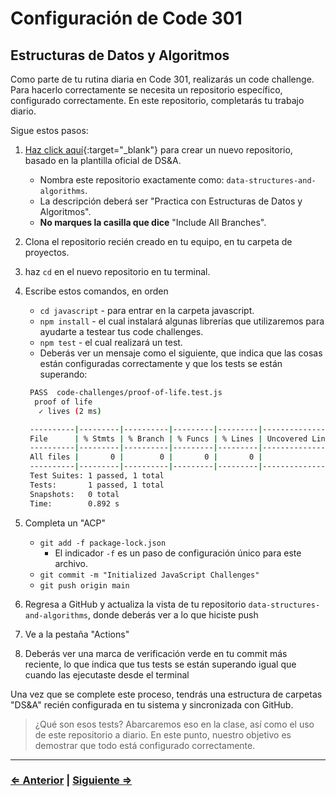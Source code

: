 ﻿# Configuración de Code 301

## Estructuras de Datos y Algoritmos

Como parte de tu rutina diaria en Code 301, realizarás un code challenge. Para hacerlo correctamente se necesita un repositorio específico, configurado correctamente. En este repositorio, completarás tu trabajo diario.

Sigue estos pasos:

1. [Haz click aquí](https://github.com/entertechschool/data-structures-and-algorithms/generate){:target="_blank"} para crear un nuevo repositorio, basado en la plantilla oficial de DS&A.
   - Nombra este repositorio exactamente como: `data-structures-and-algorithms`.
   - La descripción deberá ser "Practica con Estructuras de Datos y Algoritmos".
   - **No marques la casilla que dice** "Include All Branches".
1. Clona el repositorio recién creado en tu equipo, en tu carpeta de proyectos.
1. haz `cd` en el nuevo repositorio en tu terminal.
1. Escribe estos comandos, en orden
   - `cd javascript` - para entrar en la carpeta javascript.
   - `npm install` - el cual instalará algunas librerías que utilizaremos para ayudarte a testear tus code challenges.
   - `npm test` - el cual realizará un test.
   - Deberás ver un mensaje como el siguiente, que indica que las cosas están configuradas correctamente y que los tests se están superando:

   ```bash
    PASS  code-challenges/proof-of-life.test.js
     proof of life
      ✓ lives (2 ms)

    ----------|---------|----------|---------|---------|-------------------
    File      | % Stmts | % Branch | % Funcs | % Lines | Uncovered Line #s
    ----------|---------|----------|---------|---------|-------------------
    All files |       0 |        0 |       0 |       0 |
    ----------|---------|----------|---------|---------|-------------------
    Test Suites: 1 passed, 1 total
    Tests:       1 passed, 1 total
    Snapshots:   0 total
    Time:        0.892 s
   ```

1. Completa un "ACP"
   - `git add -f package-lock.json`
       - El indicador `-f` es un paso de configuración único para este archivo.
   - `git commit -m "Initialized JavaScript Challenges"`
   - `git push origin main`
1. Regresa a GitHub y actualiza la vista de tu repositorio `data-structures-and-algorithms`, donde deberás ver a lo que hiciste push
1. Ve a la pestaña "Actions"
1. Deberás ver una marca de verificación verde en tu commit más reciente, lo que indica que tus tests se están superando igual que cuando las ejecutaste desde el terminal

Una vez que se complete este proceso, tendrás una estructura de carpetas "DS&A" recién configurada en tu sistema y sincronizada con GitHub.

> ¿Qué son esos tests? Abarcaremos eso en la clase, así como el uso de este repositorio a diario. En este punto, nuestro objetivo es demostrar que todo está configurado correctamente.

---

### [⇐ Anterior](./1-database) | [Siguiente ⇒](./3-eslint-config)
